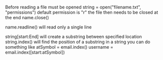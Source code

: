 Before reading a file must be opened
string = open("filename.txt", "permissions")
default permission is "r"
the file then needs to be closed at the end
name.close()

name.readline() will read only a single line

string[start:End] will create a substring between specified location
string.index() will find the position of a substring in a string
you can do something like 
	atSymbol = email.index()
	username = email.index([start:atSymbol])